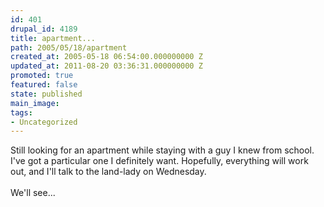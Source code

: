 ```yaml
---
id: 401
drupal_id: 4189
title: apartment...
path: 2005/05/18/apartment
created_at: 2005-05-18 06:54:00.000000000 Z
updated_at: 2011-08-20 03:36:31.000000000 Z
promoted: true
featured: false
state: published
main_image: 
tags:
- Uncategorized
---
```

Still looking for an apartment while staying with a guy I knew from school. I've got a particular one I definitely want. Hopefully, everything will work out, and I'll talk to the land-lady on Wednesday.<br /><br />We'll see...
